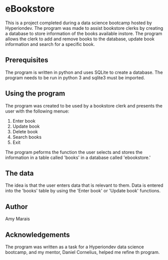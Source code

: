# eBookstore
This is a project completed during a data science bootcamp hosted by Hyperiondev. 
The program was made to assist bookstore clerks by creating a database to store information of the books available instore. 
The program allows the clerk to add and remove books to the database, update book information and search for a specific book. 

## Prerequisites 
The program is written in python and uses SQLite to create a database. 
The program needs to be run in python 3 and sqlite3 must be imported. 

## Using the program 
The program was created to be used by a bookstore clerk and presents the user with the following menue: 

1. Enter book
2. Update book
3. Delete book
4. Search books
0. Exit 

The program peforms the function the user selects and stores the information in a table called 'books' in a database called 'ebookstore.' 

## The data 
The idea is that the user enters data that is relevant to them. Data is entered into the 'books' table by using the 'Enter book' or 'Update book' functions.

## Author
Amy Marais

## Acknowledgements
The program was written as a task for a Hyperiondev data science bootcamp, and my mentor, Daniel Cornelius, helped me refine th program. 
